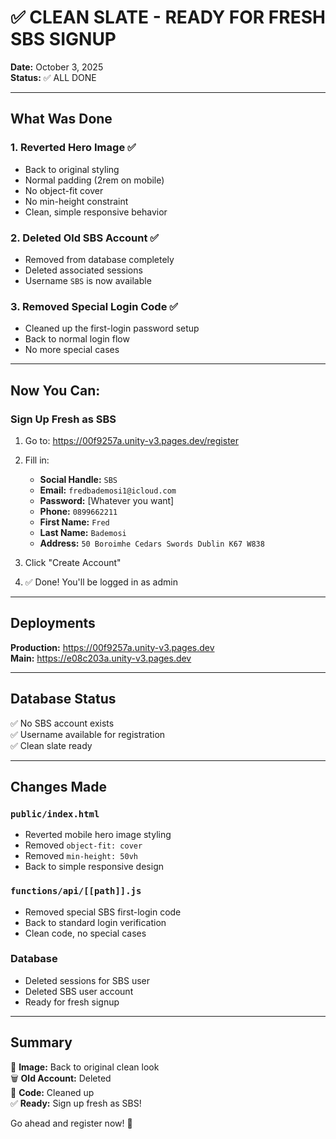 # ✅ CLEAN SLATE - READY FOR FRESH SBS SIGNUP

**Date:** October 3, 2025  
**Status:** ✅ ALL DONE

---

## **What Was Done**

### **1. Reverted Hero Image** ✅

- Back to original styling
- Normal padding (2rem on mobile)
- No object-fit cover
- No min-height constraint
- Clean, simple responsive behavior

### **2. Deleted Old SBS Account** ✅

- Removed from database completely
- Deleted associated sessions
- Username `SBS` is now available

### **3. Removed Special Login Code** ✅

- Cleaned up the first-login password setup
- Back to normal login flow
- No more special cases

---

## **Now You Can:**

### **Sign Up Fresh as SBS**

1. Go to: https://00f9257a.unity-v3.pages.dev/register
2. Fill in:

   - **Social Handle:** `SBS`
   - **Email:** `fredbademosi1@icloud.com`
   - **Password:** [Whatever you want]
   - **Phone:** `0899662211`
   - **First Name:** `Fred`
   - **Last Name:** `Bademosi`
   - **Address:** `50 Boroimhe Cedars Swords Dublin K67 W838`

3. Click "Create Account"

4. ✅ Done! You'll be logged in as admin

---

## **Deployments**

**Production:** https://00f9257a.unity-v3.pages.dev  
**Main:** https://e08c203a.unity-v3.pages.dev

---

## **Database Status**

✅ No SBS account exists  
✅ Username available for registration  
✅ Clean slate ready

---

## **Changes Made**

### `public/index.html`

- Reverted mobile hero image styling
- Removed `object-fit: cover`
- Removed `min-height: 50vh`
- Back to simple responsive design

### `functions/api/[[path]].js`

- Removed special SBS first-login code
- Back to standard login verification
- Clean code, no special cases

### Database

- Deleted sessions for SBS user
- Deleted SBS user account
- Ready for fresh signup

---

## **Summary**

🎨 **Image:** Back to original clean look  
🗑️ **Old Account:** Deleted  
🔧 **Code:** Cleaned up  
✅ **Ready:** Sign up fresh as SBS!

Go ahead and register now! 🚀
